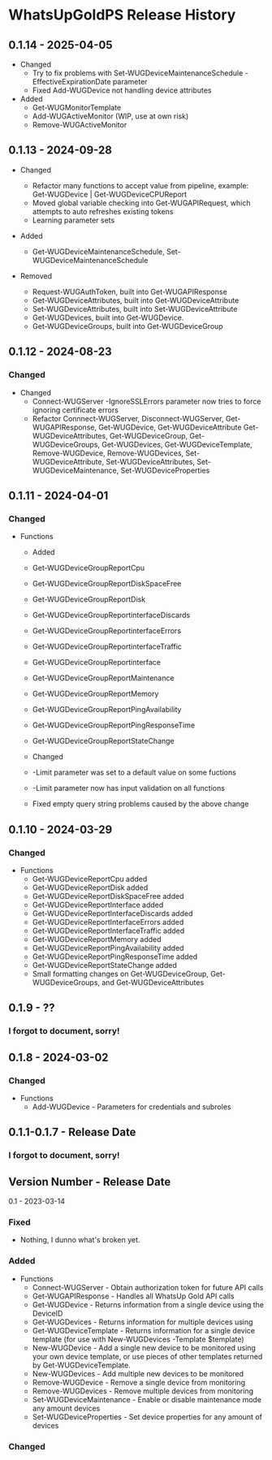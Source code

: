 # WhatsUpGoldPS Release History
## 0.1.14 - 2025-04-05
* Changed
  * Try to fix problems with Set-WUGDeviceMaintenanceSchedule -EffectiveExpirationDate parameter
  * Fixed Add-WUGDevice not handling device attributes
* Added
  * Get-WUGMonitorTemplate
  * Add-WUGActiveMonitor (WIP, use at own risk)
  * Remove-WUGActiveMonitor
  

## 0.1.13 - 2024-09-28
* Changed
   * Refactor many functions to accept value from pipeline, example: Get-WUGDevice | Get-WUGDeviceCPUReport
   * Moved  global variable checking into Get-WUGAPIRequest, which attempts to auto refreshes existing tokens
   * Learning parameter sets

* Added
   * Get-WUGDeviceMaintenanceSchedule, Set-WUGDeviceMaintenanceSchedule

* Removed
   * Request-WUGAuthToken, built into Get-WUGAPIResponse
   * Get-WUGDeviceAttributes, built into Get-WUGDeviceAttribute
   * Set-WUGDeviceAttributes, built into Set-WUGDeviceAttribute
   * Get-WUGDevices, built into Get-WUGDevice.
   * Get-WUGDeviceGroups, built into Get-WUGDeviceGroup

## 0.1.12 - 2024-08-23
### Changed
* Changed
  * Connect-WUGServer -IgnoreSSLErrors parameter now tries to force ignoring certificate errors
  * Refactor Connnect-WUGServer, Disconnect-WUGServer, Get-WUGAPIResponse, Get-WUGDevice, Get-WUGDeviceAttribute Get-WUGDeviceAttributes, Get-WUGDeviceGroup, Get-WUGDeviceGroups, Get-WUGDevices, Get-WUGDeviceTemplate, Remove-WUGDevice, Remove-WUGDevices, Set-WUGDeviceAttribute, Set-WUGDeviceAttributes, Set-WUGDeviceMaintenance, Set-WUGDeviceProperties

## 0.1.11 - 2024-04-01
### Changed
* Functions
  * Added
   * Get-WUGDeviceGroupReportCpu
   * Get-WUGDeviceGroupReportDiskSpaceFree
   * Get-WUGDeviceGroupReportDisk
   * Get-WUGDeviceGroupReportinterfaceDiscards
   * Get-WUGDeviceGroupReportinterfaceErrors
   * Get-WUGDeviceGroupReportinterfaceTraffic
   * Get-WUGDeviceGroupReportinterface
   * Get-WUGDeviceGroupReportMaintenance
   * Get-WUGDeviceGroupReportMemory
   * Get-WUGDeviceGroupReportPingAvailability
   * Get-WUGDeviceGroupReportPingResponseTime
   * Get-WUGDeviceGroupReportStateChange

 
  * Changed
   * -Limit parameter was set to a default value on some fuctions
   * -Limit parameter now has input validation on all functions
   * Fixed empty query string problems caused by the above change
  
## 0.1.10 - 2024-03-29
### Changed
* Functions
  * Get-WUGDeviceReportCpu added
  * Get-WUGDeviceReportDisk added
  * Get-WUGDeviceReportDiskSpaceFree added
  * Get-WUGDeviceReportInterface added
  * Get-WUGDeviceReportInterfaceDiscards added
  * Get-WUGDeviceReportInterfaceErrors added
  * Get-WUGDeviceReportInterfaceTraffic added
  * Get-WUGDeviceReportMemory added
  * Get-WUGDeviceReportPingAvailability added
  * Get-WUGDeviceReportPingResponseTime added
  * Get-WUGDeviceReportStateChange added
  * Small formatting changes on Get-WUGDeviceGroup, Get-WUGDeviceGroups, and Get-WUGDeviceAttributes

## 0.1.9 - ??
### I forgot to document, sorry!

## 0.1.8 - 2024-03-02
### Changed
* Functions
  * Add-WUGDevice - Parameters for credentials and subroles
 
## 0.1.1-0.1.7 - Release Date
### I forgot to document, sorry!

## Version Number - Release Date
0.1 - 2023-03-14

### Fixed
* Nothing, I dunno what's broken yet.

### Added
* Functions
  * Connect-WUGServer - Obtain authorization token for future API calls
  * Get-WUGAPIResponse - Handles all WhatsUp Gold API calls
  * Get-WUGDevice - Returns information from a single device using the DeviceID
  * Get-WUGDevices - Returns information for multiple devices using 
  * Get-WUGDeviceTemplate - Returns information for a single device template (for use with New-WUGDevices -Template $template)
  * New-WUGDevice - Add a single new device to be monitored using your own device template, or use pieces of other templates returned by Get-WUGDeviceTemplate.
  * New-WUGDevices - Add multiple new devices to be monitored
  * Remove-WUGDevice - Remove a single device from monitoring
  * Remove-WUGDevices - Remove multiple devices from monitoring
  * Set-WUGDeviceMaintenance - Enable or disable maintenance mode any amount devices
  * Set-WUGDeviceProperties - Set device properties for any amount of devices

### Changed
